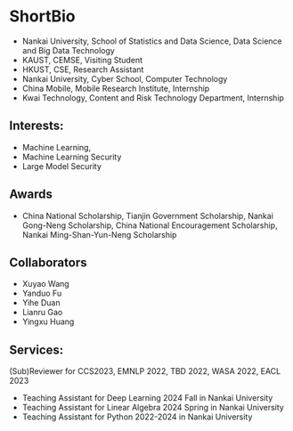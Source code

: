 # ShortBio
- Nankai University, School of Statistics and Data Science, Data Science and Big Data Technology
- KAUST, CEMSE, Visiting Student
- HKUST, CSE, Research Assistant
- Nankai University, Cyber School, Computer Technology
- China Mobile, Mobile Research Institute, Internship
- Kwai Technology, Content and Risk Technology Department, Internship

## Interests: 

- Machine Learning,
- Machine Learning Security
- Large Model Security

## Awards
- China National Scholarship, Tianjin Government Scholarship, Nankai Gong-Neng Scholarship, China National Encouragement Scholarship, Nankai Ming-Shan-Yun-Neng Scholarship

## Collaborators
- Xuyao Wang
- Yanduo Fu
- Yihe Duan
- Lianru Gao
- Yingxu Huang
## Services:
(Sub)Reviewer for CCS2023, EMNLP 2022, TBD 2022, WASA 2022, EACL 2023

- Teaching Assistant for Deep Learning 2024 Fall in Nankai University
- Teaching Assistant for Linear Algebra 2024 Spring in Nankai University
- Teaching Assistant for Python 2022-2024 in Nankai University
